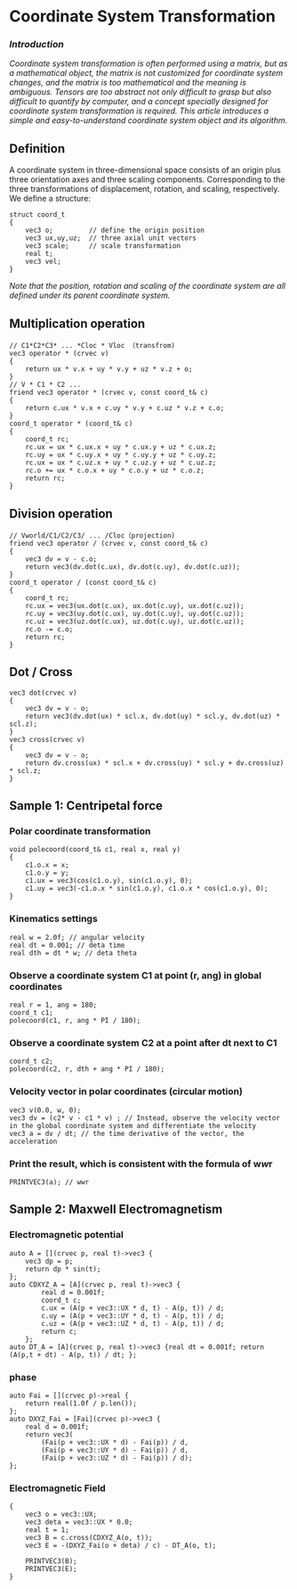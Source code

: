 # Coordinate System Transformation

### *Introduction*
*Coordinate system transformation is often performed using a matrix, but as a mathematical object, the matrix is not customized for coordinate system changes, and the matrix is too mathematical and the meaning is ambiguous.*
*Tensors are too abstract not only difficult to grasp but also difficult to quantify by computer, and a concept specially designed for coordinate system transformation is required.*
*This article introduces a simple and easy-to-understand coordinate system object and its algorithm.*
## Definition
A coordinate system in three-dimensional space consists of an origin plus three orientation axes and three scaling components. Corresponding to the three transformations of displacement, rotation, and scaling, respectively.
We define a structure:
````
struct coord_t
{
    vec3 o; 		// define the origin position
    vec3 ux,uy,uz; 	// three axial unit vectors
    vec3 scale; 	// scale transformation
    real t;	
    vec3 vel;
}
````
*Note that the position, rotation and scaling of the coordinate system are all defined under its parent coordinate system.*
## Multiplication operation
```
// C1*C2*C3* ... *Cloc * Vloc （transfrom)
vec3 operator * (crvec v)
{
    return ux * v.x + uy * v.y + uz * v.z + o;
}
// V * C1 * C2 ...
friend vec3 operator * (crvec v, const coord_t& c)
{
    return c.ux * v.x + c.uy * v.y + c.uz * v.z + c.o;
}
coord_t operator * (coord_t& c)
{
    coord_t rc;
    rc.ux = ux * c.ux.x + uy * c.ux.y + uz * c.ux.z;
    rc.uy = ux * c.uy.x + uy * c.uy.y + uz * c.uy.z;
    rc.ux = ux * c.uz.x + uy * c.uz.y + uz * c.uz.z;
    rc.o += ux * c.o.x + uy * c.o.y + uz * c.o.z;
    return rc;
}
```
## Division operation
```
// Vworld/C1/C2/C3/ ... /Cloc（projection)
friend vec3 operator / (crvec v, const coord_t& c)
{
	vec3 dv = v - c.o;
	return vec3(dv.dot(c.ux), dv.dot(c.uy), dv.dot(c.uz));
}
coord_t operator / (const coord_t& c)
{
	coord_t rc;
	rc.ux = vec3(ux.dot(c.ux), ux.dot(c.uy), ux.dot(c.uz));
	rc.uy = vec3(uy.dot(c.ux), uy.dot(c.uy), uy.dot(c.uz));
	rc.uz = vec3(uz.dot(c.ux), uz.dot(c.uy), uz.dot(c.uz));
	rc.o -= c.o;
	return rc;
}
```
## Dot / Cross
```
vec3 dot(crvec v)
{
	vec3 dv = v - o;
	return vec3(dv.dot(ux) * scl.x, dv.dot(uy) * scl.y, dv.dot(uz) * scl.z);
}
vec3 cross(crvec v)
{
	vec3 dv = v - o;
	return dv.cross(ux) * scl.x + dv.cross(uy) * scl.y + dv.cross(uz) * scl.z;
}
```

## Sample 1: Centripetal force
### Polar coordinate transformation
````
void polecoord(coord_t& c1, real x, real y)
{
    c1.o.x = x;
    c1.o.y = y;
    c1.ux = vec3(cos(c1.o.y), sin(c1.o.y), 0);
    c1.uy = vec3(-c1.o.x * sin(c1.o.y), c1.o.x * cos(c1.o.y), 0);
}
````
### Kinematics settings
````
real w = 2.0f; // angular velocity
real dt = 0.001; // deta time
real dth = dt * w; // deta theta
````

### Observe a coordinate system C1 at point (r, ang) in global coordinates
````
real r = 1, ang = 180;
coord_t c1;
polecoord(c1, r, ang * PI / 180);
````
### Observe a coordinate system C2 at a point after dt next to C1
````
coord_t c2;
polecoord(c2, r, dth + ang * PI / 180);
````
### Velocity vector in polar coordinates (circular motion)
````
vec3 v(0.0, w, 0);
vec3 dv = (c2* v - c1 * v) ; // Instead, observe the velocity vector in the global coordinate system and differentiate the velocity
vec3 a = dv / dt; // the time derivative of the vector, the acceleration
````

### Print the result, which is consistent with the formula of w*w*r
````
PRINTVEC3(a); // wwr
````

## Sample 2: Maxwell Electromagnetism
### Electromagnetic potential
```
auto A = [](crvec p, real t)->vec3 {
	vec3 dp = p;
	return dp * sin(t); 
};
auto CDXYZ_A = [A](crvec p, real t)->vec3 {
		real d = 0.001f;
		coord_t c;
		c.ux = (A(p + vec3::UX * d, t) - A(p, t)) / d;
		c.uy = (A(p + vec3::UY * d, t) - A(p, t)) / d;
		c.uz = (A(p + vec3::UZ * d, t) - A(p, t)) / d;
		return c;
	};
auto DT_A = [A](crvec p, real t)->vec3 {real dt = 0.001f; return (A(p,t + dt) - A(p, t)) / dt; };
```
### phase
```
auto Fai = [](crvec p)->real {
	return real(1.0f / p.len()); 
};
auto DXYZ_Fai = [Fai](crvec p)->vec3 {
	real d = 0.001f; 
	return vec3(
		(Fai(p + vec3::UX * d) - Fai(p)) / d,
		(Fai(p + vec3::UY * d) - Fai(p)) / d,
		(Fai(p + vec3::UZ * d) - Fai(p)) / d);
};
```
### Electromagnetic Field
```
{
	vec3 o = vec3::UX;
	vec3 deta = vec3::UX * 0.0;
	real t = 1;
	vec3 B = c.cross(CDXYZ_A(o, t));
	vec3 E = -(DXYZ_Fai(o + deta) / c) - DT_A(o, t);

	PRINTVEC3(B);
	PRINTVEC3(E);
}
```
